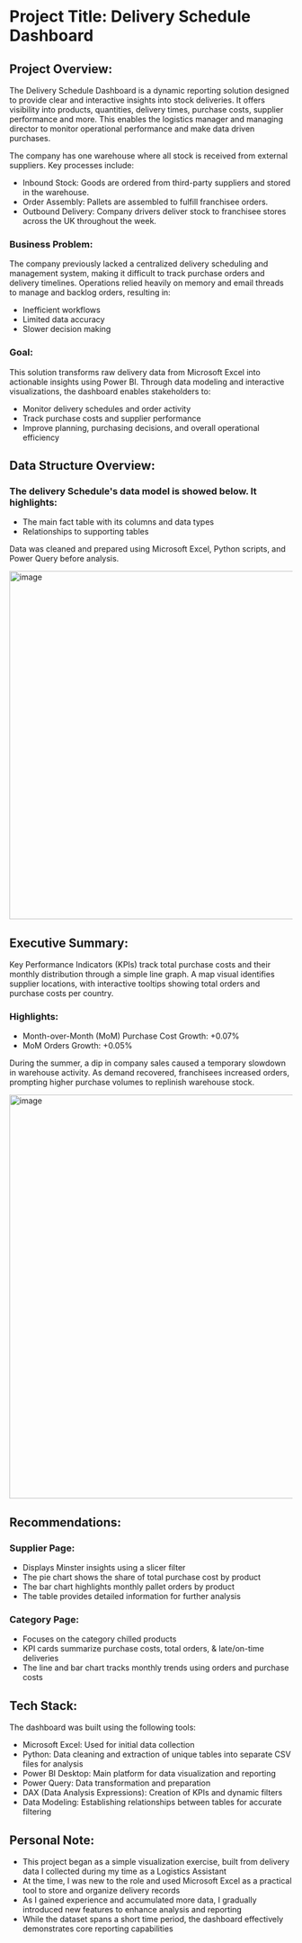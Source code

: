 # Project Title: Delivery Schedule Dashboard


## Project Overview:
The Delivery Schedule Dashboard is a dynamic reporting solution designed to provide clear and interactive insights into stock deliveries. It offers visibility into products, quantities, delivery times, purchase costs, supplier performance and more. This enables the logistics manager and managing director to monitor operational performance and make data driven purchases.

The company has one warehouse where all stock is received from external suppliers. Key processes include:
- Inbound Stock: Goods are ordered from third-party suppliers and stored in the warehouse.
- Order Assembly: Pallets are assembled to fulfill franchisee orders.
- Outbound Delivery: Company drivers deliver stock to franchisee stores across the UK throughout the week.

### Business Problem:
The company previously lacked a centralized delivery scheduling and management system, making it difficult to track purchase orders and delivery timelines. Operations relied heavily on memory and email threads to manage and backlog orders, resulting in:
- Inefficient workflows
- Limited data accuracy
- Slower decision making

### Goal:
This solution transforms raw delivery data from Microsoft Excel into actionable insights using Power BI. Through data modeling and interactive visualizations, the dashboard enables stakeholders to:
- Monitor delivery schedules and order activity
- Track purchase costs and supplier performance
- Improve planning, purchasing decisions, and overall operational efficiency


## Data Structure Overview:
### The delivery Schedule's data model is showed below. It highlights:
- The main fact table with its columns and data types
- Relationships to supporting tables

Data was cleaned and prepared using Microsoft Excel, Python scripts, and Power Query before analysis. 

<img width="1201" height="619" alt="image" src="https://github.com/user-attachments/assets/9fe98617-c894-4ce5-98ca-9a8b75d47fc6" />


## Executive Summary:
Key Performance Indicators (KPIs) track total purchase costs and their monthly distribution through a simple line graph. A map visual identifies supplier locations, with interactive tooltips showing total orders and purchase costs per country.

### Highlights:
- Month-over-Month (MoM) Purchase Cost Growth: +0.07%
- MoM Orders Growth: +0.05%

During the summer, a dip in company sales caused a temporary slowdown in warehouse activity. As demand recovered, franchisees increased orders, prompting higher purchase volumes to replinish warehouse stock.

<img width="1281" height="718" alt="image" src="https://github.com/user-attachments/assets/5ab6719e-3898-4c14-ad73-c9ae4588b43b" />


## Recommendations:
### Supplier Page:
- Displays Minster insights using a slicer filter
- The pie chart shows the share of total purchase cost by product
- The bar chart highlights monthly pallet orders by product
- The table provides detailed information for further analysis

### Category Page:
- Focuses on the category chilled products
- KPI cards summarize purchase costs, total orders, & late/on-time deliveries
- The line and bar chart tracks monthly trends using orders and purchase costs


## Tech Stack:
The dashboard was built using the following tools:

- Microsoft Excel: Used for initial data collection
- Python: Data cleaning and extraction of unique tables into separate CSV files for analysis
- Power BI Desktop: Main platform for data visualization and reporting
- Power Query: Data transformation and preparation
- DAX (Data Analysis Expressions): Creation of KPIs and dynamic filters
- Data Modeling: Establishing relationships between tables for accurate filtering


## Personal Note:
- This project began as a simple visualization exercise, built from delivery data I collected during my time as a Logistics Assistant
- At the time, I was new to the role and used Microsoft Excel as a practical tool to store and organize delivery records
- As I gained experience and accumulated more data, I gradually introduced new features to enhance analysis and reporting
- While the dataset spans a short time period, the dashboard effectively demonstrates core reporting capabilities
